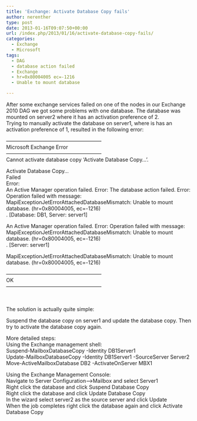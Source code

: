 ```yaml
---
title: 'Exchange: Activate Database Copy fails'
author: nerenther
type: post
date: 2013-01-16T09:07:50+00:00
url: /index.php/2013/01/16/activate-database-copy-fails/
categories:
  - Exchange
  - Microsoft
tags:
  - DAG
  - database action failed
  - Exchange
  - hr=0x80004005 ec=-1216
  - Unable to mount database

---
```

After some exchange services failed on one of the nodes in our Exchange 2010 DAG we got some problems with one database. The database was mounted on server2 where it has an activation preference of 2.  
Trying to manually activate the database on server1, where is has an activation preference of 1, resulted in the following error:

&#8212;&#8212;&#8212;&#8212;&#8212;&#8212;&#8212;&#8212;&#8212;&#8212;&#8212;&#8212;&#8212;&#8212;&#8212;&#8212;&#8212;&#8212;&#8211;  
Microsoft Exchange Error  
&#8212;&#8212;&#8212;&#8212;&#8212;&#8212;&#8212;&#8212;&#8212;&#8212;&#8212;&#8212;&#8212;&#8212;&#8212;&#8212;&#8212;&#8212;&#8211;  
Cannot activate database copy &#8216;Activate Database Copy&#8230;&#8217;.

Activate Database Copy&#8230;  
Failed  
Error:  
An Active Manager operation failed. Error: The database action failed. Error: Operation failed with message: MapiExceptionJetErrorAttachedDatabaseMismatch: Unable to mount database. (hr=0x80004005, ec=-1216)  
. [Database: DB1, Server: server1]

An Active Manager operation failed. Error: Operation failed with message: MapiExceptionJetErrorAttachedDatabaseMismatch: Unable to mount database. (hr=0x80004005, ec=-1216)  
. [Server: server1]

MapiExceptionJetErrorAttachedDatabaseMismatch: Unable to mount database. (hr=0x80004005, ec=-1216)

&#8212;&#8212;&#8212;&#8212;&#8212;&#8212;&#8212;&#8212;&#8212;&#8212;&#8212;&#8212;&#8212;&#8212;&#8212;&#8212;&#8212;&#8212;&#8211;  
OK  
&#8212;&#8212;&#8212;&#8212;&#8212;&#8212;&#8212;&#8212;&#8212;&#8212;&#8212;&#8212;&#8212;&#8212;&#8212;&#8212;&#8212;&#8212;&#8211;

&nbsp;

The solution is actually quite simple:

Suspend the database copy on server1 and update the database copy. Then try to activate the database copy again.

More detailed steps:  
Using the Exchange management shell:  
Suspend-MailboxDatabaseCopy -Identity DB1Server1  
Update-MailboxDatabaseCopy -Identity DB1Server1 -SourceServer Server2  
Move-ActiveMailboxDatabase DB2 -ActivateOnServer MBX1

Using the Exchange Management Console:  
Navigate to Server Configuration&#8211;>Mailbox and select Server1  
Right click the database and click Suspend Database Copy  
Right click the database and click Update Database Copy  
In the wizard select server2 as the source server and click Update  
When the job completes right click the database again and click Activate Database Copy

&nbsp;

&nbsp;

&nbsp;